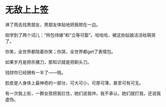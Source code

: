 # 无敌上上签

淋了雨去找男朋友，男朋友体贴地把我晾在一边。 

刚学到了两个词儿：“拎包待嫁”和“立等可娶”。哈哈哈，被这些姑娘活活给萌哭了。 

你笑，全世界都陪着你笑；你哭，全世界都get了表情包。 

如果岁月是把杀猪刀，那知识就是把剃头刀。 

钱财你已经拥有一半了——贱。 

脸皮是人身体上最神奇的一部分，可大可小，可厚可薄，甚至可有可无。 

有一次我上街，一群女孩把我拦住，她们说我帅，我不承认，她们就打我，还说我虚伪。